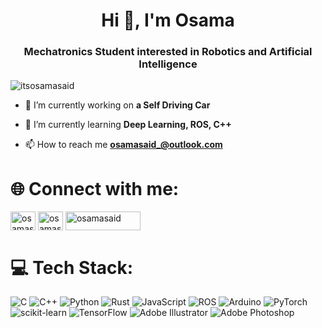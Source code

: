 <h1 align="center">Hi 👋, I'm Osama</h1>
<h3 align="center">Mechatronics Student interested in Robotics and Artificial Intelligence</h3>

<p align="left"> <img src="https://komarev.com/ghpvc/?username=itsosamasaid&label=Profile%20views&color=0e75b6&style=flat" alt="itsosamasaid" /> </p>

- 🔭 I’m currently working on **a Self Driving Car**

- 🌱 I’m currently learning **Deep Learning, ROS, C++**

- 📫 How to reach me **osamasaid_@outlook.com**

# 🌐 Connect with me:
<a href="https://linkedin.com/in/osamasaidd" target="blank"><img align="center" src="https://cdn-icons-png.flaticon.com/512/3536/3536505.png" alt="osamasaidd" height="30" width="40" /></a>
<a href="https://www.hackerrank.com/osamasaid_" target="blank"><img align="center" src="https://raw.githubusercontent.com/rahuldkjain/github-profile-readme-generator/master/src/images/icons/Social/hackerrank.svg" alt="osamasaid_" height="30" width="40" /></a>
<a href="https://www.leetcode.com/osamasaid" target="blank"><img align="center" src="https://cdn.icon-icons.com/icons2/2530/PNG/512/leetcode_button_icon_151892.png" alt="osamasaid" height="30" width="120" /></a>
</p>

# 💻 Tech Stack:
![C](https://img.shields.io/badge/c-%2300599C.svg?style=for-the-badge&logo=c&logoColor=white) ![C++](https://img.shields.io/badge/c++-%2300599C.svg?style=for-the-badge&logo=c%2B%2B&logoColor=white) ![Python](https://img.shields.io/badge/python-3670A0?style=for-the-badge&logo=python&logoColor=ffdd54) ![Rust](https://img.shields.io/badge/rust-%23000000.svg?style=for-the-badge&logo=rust&logoColor=white) ![JavaScript](https://img.shields.io/badge/javascript-%23323330.svg?style=for-the-badge&logo=javascript&logoColor=%23F7DF1E) ![ROS](https://img.shields.io/badge/ros-%230A0FF9.svg?style=for-the-badge&logo=ros&logoColor=white) ![Arduino](https://img.shields.io/badge/-Arduino-00979D?style=for-the-badge&logo=Arduino&logoColor=white) ![PyTorch](https://img.shields.io/badge/PyTorch-%23EE4C2C.svg?style=for-the-badge&logo=PyTorch&logoColor=white) ![scikit-learn](https://img.shields.io/badge/scikit--learn-%23F7931E.svg?style=for-the-badge&logo=scikit-learn&logoColor=white) ![TensorFlow](https://img.shields.io/badge/TensorFlow-%23FF6F00.svg?style=for-the-badge&logo=TensorFlow&logoColor=white) ![Adobe Illustrator](https://img.shields.io/badge/adobeillustrator-%23FF9A00.svg?style=for-the-badge&logo=adobeillustrator&logoColor=white) ![Adobe Photoshop](https://img.shields.io/badge/adobephotoshop-%2331A8FF.svg?style=for-the-badge&logo=adobephotoshop&logoColor=white)


